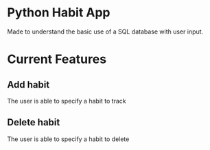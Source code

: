 # Python Habit App
Made to understand the basic use of a SQL database with user input. 

# Current Features
## Add habit
The user is able to specify a habit to track

## Delete habit
The user is able to specify a habit to delete
